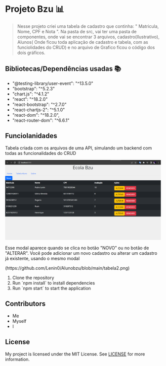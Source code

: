 <h1>Projeto Bzu 📊</h1>

><p>Nesse projeto criei uma tabela de cadastro que continha: " Matricula, Nome, CPF e Nota ". Na pasta de src, vai ter uma pasta de componentes, onde vai se encontrar 3 arquivos, cadastro(Ilustrativo), Alunos( Onde ficou toda aplicação de cadastro e tabela, com as funciolidades do CRUD) e no arquivo de Grafico ficou o código dos dois gráficos.</p>

<h2>Bibliotecas/Dependências usadas 📚</h2>

<ul>
  <li>"@testing-library/user-event": "^13.5.0"</li>
  <li>"bootstrap": "^5.2.3"</li>
  <li>"chart.js": "^4.1.2"</li>
  <li>"react": "^18.2.0"</li>
  <li>"react-bootstrap": "^2.7.0"</li>
  <li>"react-chartjs-2": "^5.1.0"</li>
  <li>"react-dom": "^18.2.0",</li>
  <li>"react-router-dom": "^6.6.1"</li>
</ul>

<h2>Funciolanidades</h2>

<p>Tabela criada com os arquivos de uma API, simulando um backend com todas as funcionalidades do CRUD</p>

![Tabela](https://github.com/Lenin0/Alunobzu/blob/main/Tabela1.png)

<p>Esse modal aparece quando se clica no botão "NOVO" ou no botão de "ALTERAR". Você pode adicionar um novo cadastro ou alterar um cadastro já existente, usando o mesmo modal</p>
(https://github.com/Lenin0/Alunobzu/blob/main/tabela2.png)

<ol>
  <li>Clone the repository</li>
  <li>Run `npm install` to install dependencies</li>
  <li>Run `npm start` to start the application</li>
</ol>

<h2>Contributors</h2>

<ul>
  <li>Me</li>
  <li>Myself</li>
  <li>I</li>
</ul>

<h2>License</h2>

<p>My project is licensed under the MIT License. See <a href="LICENSE">LICENSE</a> for more information.</p>
